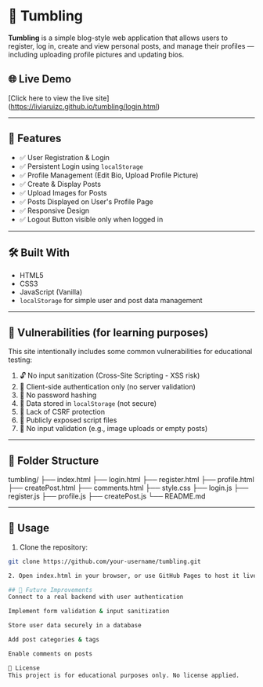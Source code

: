 # 📝 Tumbling

**Tumbling** is a simple blog-style web application that allows users to register, log in, create and view personal posts, and manage their profiles — including uploading profile pictures and updating bios.

## 🌐 Live Demo
[Click here to view the live site] (https://liviaruizc.github.io/tumbling/login.html)

---

## 🚀 Features

- ✅ User Registration & Login
- ✅ Persistent Login using `localStorage`
- ✅ Profile Management (Edit Bio, Upload Profile Picture)
- ✅ Create & Display Posts
- ✅ Upload Images for Posts
- ✅ Posts Displayed on User's Profile Page
- ✅ Responsive Design
- ✅ Logout Button visible only when logged in

---

## 🛠️ Built With

- HTML5
- CSS3
- JavaScript (Vanilla)
- `localStorage` for simple user and post data management

---

## 🧪 Vulnerabilities (for learning purposes)

This site intentionally includes some common vulnerabilities for educational testing:
1. 🔓 No input sanitization (Cross-Site Scripting - XSS risk)
2. 🧠 Client-side authentication only (no server validation)
3. 🔐 No password hashing
4. 📂 Data stored in `localStorage` (not secure)
5. 🧾 Lack of CSRF protection
6. 📜 Publicly exposed script files
7. 🧩 No input validation (e.g., image uploads or empty posts)

---


## 📁 Folder Structure
tumbling/ ├── index.html ├── login.html ├── register.html ├── profile.html ├── createPost.html ├── comments.html ├── style.css ├── login.js ├── register.js ├── profile.js ├── createPost.js └── README.md


---

## 📌 Usage

1. Clone the repository:
```bash
git clone https://github.com/your-username/tumbling.git

2. Open index.html in your browser, or use GitHub Pages to host it live.

## 🧠 Future Improvements
Connect to a real backend with user authentication

Implement form validation & input sanitization

Store user data securely in a database

Add post categories & tags

Enable comments on posts

📄 License
This project is for educational purposes only. No license applied.




